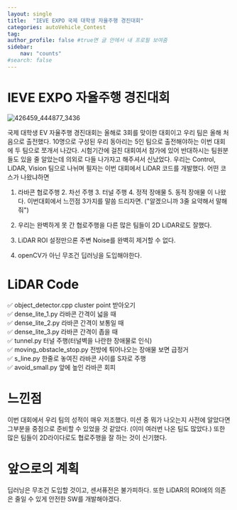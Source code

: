 ```yaml
---
layout: single
title:  "IEVE EXPO 국제 대학생 자율주행 경진대회"
categories: autoVehicle_Contest
tag: 
author_profile: false #true면 글 안에서 내 프로필 보여줌
sidebar:
    nav: "counts"
#search: false
---
```


# IEVE EXPO 자율주행 경진대회
![426459_444877_3436](https://github.com/jwjungwoo/jwjungwoo.github.io/assets/140131247/92769523-b9f0-4036-a35a-0b4bced711d2)   

국제 대학생 EV 자율주행 경진대회는 올해로 3회를 맞이한 대회이고 우리 팀은 올해 처음으로 출전했다. 10명으로 구성된 우리 동아리는 5인 팀으로 출전해야하는 이번 대회에 두 팀으로 쪼개서 나갔다. 
시험기간에 걸친 대회여서 참가에 있어 반대하시는 팀원분들도 있을 줄 알았는데 의외로 다들 나가자고 해주셔서 신났었다. 우리는 Control, LiDAR, Vision 팀으로 나뉘며 필자는 
이번 대회에서 LiDAR 코드를 개발했다. 어떤 코스가 나왔냐하면 
1. 라바콘 협로주행 2. 차선 주행 3. 터널 주행 4. 정적 장애물 5. 동적 장애물 이 나왔다. 이번대회에서 느낀점 3가지를 말씀 드리자면. \(\"알겠으니까 3줄 요약해서 말해줘\"\)   

   
 1. 우리는 완벽하게 못 간 협로주행을 다른 많은 팀들이 2D LiDAR로도 잘했다.   
 2. LiDAR ROI 설정만으론 주변 Noise를 완벽히 제거할 수 없다.   
 3. openCV가 아닌 무조건 딥러닝을 도입해야한다.

# LiDAR Code
✅ object_detector.cpp  cluster point 받아오기   
✅ dense_lite_1.py 라바콘 간격이 넓을 때   
✅ dense_lite_2.py 라바콘 간격이 보통일 때   
✅ dense_lite_3.py 라바콘 간격이 좁을 때   
✅ tunnel.py 터널 주행(터널벽을 나란한 장애물로 인식)   
✅ moving_obstacle_stop.py 전방에 튀어나오는 장애물 보면 급정거   
✅ s_line.py 한줄로 놓여진 라바콘 사이를 S자로 주행   
✅ avoid_small.py 앞에 높인 라바콘 회피   

# 느낀점
이번 대회에서 우리 팀의 성적이 매우 저조했다. 미션 중 뭐가 나오는지 사전에 알았다면 그부분을 중점으로 준비할 수 있었을 것 같았다. (이미 여러번 나온 팀도 많았다.) 또한 많은 팀들이 2D라이다로도 협로주행을 잘 하는 것이 신기했다. 

# 앞으로의 계획
딥러닝은 무조건 도입할 것이고, 센서퓨전은 불가피하다. 또한 LiDAR의 ROI에의 의존은 줄일 수 있게 안전한 SW를 개발해야겠다.
